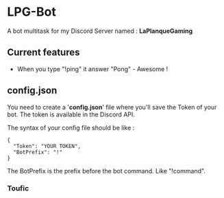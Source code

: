 # LPG-Bot
A bot multitask for my Discord Server named : **LaPlanqueGaming**
## Current features

 - When you type "!ping" it answer "Pong" - Awesome !

## config.json
You need to create a '**config.json**' file where you'll save the Token of your bot.
The token is available in the Discord API.

The syntax of your config file should be like :

    {
      "Token": "YOUR TOKEN",
      "BotPrefix": "!"
    }


The BotPrefix is the prefix before the bot command. Like "!command".

### Toufic